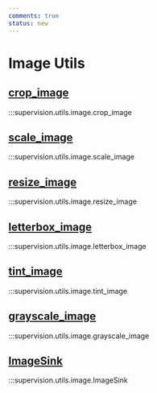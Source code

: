```yaml
---
comments: true
status: new
---
```


# Image Utils

<div class="md-typeset">
    <h2><a href="#supervision.utils.image.crop_image">crop_image</a></h2>
</div>

:::supervision.utils.image.crop_image

<div class="md-typeset">
    <h2><a href="#supervision.utils.image.scale_image">scale_image</a></h2>
</div>

:::supervision.utils.image.scale_image

<div class="md-typeset">
    <h2><a href="#supervision.utils.image.resize_image">resize_image</a></h2>
</div>

:::supervision.utils.image.resize_image

<div class="md-typeset">
    <h2><a href="#supervision.utils.image.letterbox_image">letterbox_image</a></h2>
</div>

:::supervision.utils.image.letterbox_image

<div class="md-typeset">
    <h2><a href="#supervision.utils.image.tint_image">tint_image</a></h2>
</div>

:::supervision.utils.image.tint_image

<div class="md-typeset">
    <h2><a href="#supervision.utils.image.grayscale_image">grayscale_image</a></h2>
</div>

:::supervision.utils.image.grayscale_image

<div class="md-typeset">
    <h2><a href="#supervision.utils.image.ImageSink">ImageSink</a></h2>
</div>

:::supervision.utils.image.ImageSink
